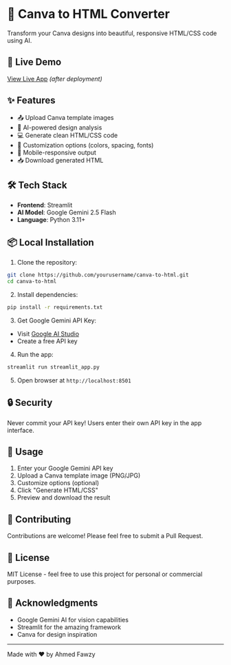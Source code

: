 # 🎨 Canva to HTML Converter

Transform your Canva designs into beautiful, responsive HTML/CSS code using AI.

## 🚀 Live Demo

[View Live App](https://your-app.streamlit.app) _(after deployment)_

## ✨ Features

- 📤 Upload Canva template images
- 🎨 AI-powered design analysis
- 💻 Generate clean HTML/CSS code
- 🎯 Customization options (colors, spacing, fonts)
- 📱 Mobile-responsive output
- 📥 Download generated HTML

## 🛠️ Tech Stack

- **Frontend**: Streamlit
- **AI Model**: Google Gemini 2.5 Flash
- **Language**: Python 3.11+

## 📦 Local Installation

1. Clone the repository:

```bash
git clone https://github.com/yourusername/canva-to-html.git
cd canva-to-html
```

2. Install dependencies:

```bash
pip install -r requirements.txt
```

3. Get Google Gemini API Key:

- Visit [Google AI Studio](https://makersuite.google.com/app/apikey)
- Create a free API key

4. Run the app:

```bash
streamlit run streamlit_app.py
```

5. Open browser at `http://localhost:8501`


## 🔒 Security

Never commit your API key! Users enter their own API key in the app interface.

## 📝 Usage

1. Enter your Google Gemini API key
2. Upload a Canva template image (PNG/JPG)
3. Customize options (optional)
4. Click "Generate HTML/CSS"
5. Preview and download the result

## 🤝 Contributing

Contributions are welcome! Please feel free to submit a Pull Request.

## 📄 License

MIT License - feel free to use this project for personal or commercial purposes.

## 🙏 Acknowledgments

- Google Gemini AI for vision capabilities
- Streamlit for the amazing framework
- Canva for design inspiration

---

Made with ❤️ by Ahmed Fawzy

